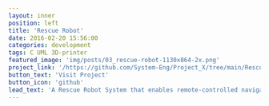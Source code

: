 ```yaml
---
layout: inner
position: left
title: 'Rescue Robot'
date: 2016-02-20 15:56:00
categories: development
tags: C UML 3D-printer
featured_image: 'img/posts/03_rescue-robot-1130x864-2x.png'
project_link: '/https://github.com/System-Eng/Project_X/tree/main/Rescue_robot'
button_text: 'Visit Project'
button_icon: 'github'
lead_text: 'A Rescue Robot System that enables remote-controlled navigation through challenging terrains like rubble or debris to locate and assist people in need'
---
```

